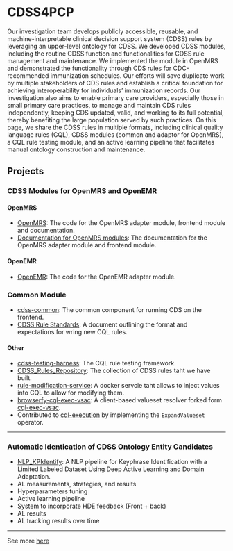 # CDSS4PCP

Our investigation team develops publicly accessible, reusable, and machine-interpretable clinical decision support system (CDSS) rules by leveraging an upper-level ontology for CDSS. We developed CDSS modules, including the routine CDSS function and functionalities for CDSS rule management and maintenance. We implemented the module in OpenMRS and demonstrated the functionality through CDS rules for CDC-recommended immunization schedules. Our efforts will save duplicate work by multiple stakeholders of CDS rules and establish a critical foundation for achieving interoperability for individuals’ immunization records. Our investigation also aims to enable primary care providers, especially those in small primary care practices, to manage and maintain CDS rules independently, keeping CDS updated, valid, and working to its full potential, thereby benefiting the large population served by such practices. On this page, we share the CDSS rules in multiple formats, including clinical quality language rules (CQL), CDSS modules (common and adaptor for OpenMRS), a CQL rule testing module, and an active learning pipeline that facilitates manual ontology construction and maintenance.




## Projects
### CDSS Modules for OpenMRS and OpenEMR
#### OpenMRS
- [OpenMRS](https://github.com/xjing16/EMR_EHR4CDSSPCP/tree/main/OpenMRS): The code for the OpenMRS adapter module, frontend module and documentation.
- [Documentation for OpenMRS modules](https://github.com/xjing16/EMR_EHR4CDSSPCP/tree/main/OpenMRS/docs/README.md): The documentation for the OpenMRS adapter module and frontend module.

#### OpenEMR
- [OpenEMR](https://github.com/xjing16/EMR_EHR4CDSSPCP/tree/main/OpenEMR): The code for the OpenEMR adapter module.

### Common Module
- [cdss-common](https://github.com/CDSS4PCP/cdss-common): The common component for running CDS on the frontend.
- [CDSS Rule Standards](https://github.com/CDSS4PCP/cdss-common/blob/d79e59d44dbc4c19b25d0281de044b743cdbf0c1/CQL%20Rule%20Standard%20Specification.md): A document outlining the format and expectations for wring new CQL rules.

#### Other
- [cdss-testing-harness](https://github.com/CDSS4PCP/cdss-testing-harness.git): The CQL rule testing framework.
- [CDSS_Rules_Repository](https://github.com/CDSS4PCP/CDSS_Rules_Repository): The collection of CDSS rules taht we have built.
- [rule-modification-service](https://github.com/CDSS4PCP/rule-modification-service): A docker servcie taht allows to inject values into CQL to allow for modifying them.
- [browserfy-cql-exec-vsac](https://github.com/CDSS4PCP/browserfy-cql-exec-vsac): A client-based valueset resolver forked form [cql-exec-vsac](https://github.com/cqframework/cql-exec-vsac).
- Contributed to [cql-execution](https://github.com/cqframework/cql-execution/pull/332) by implementing the `ExpandValueset` operator.

---
### Automatic Identication of CDSS Ontology Entity Candidates
- [NLP_KPIdentify](https://github.com/CDSS4PCP/NLP_KPIdentify): A NLP pipeline for Keyphrase Identification with a Limited Labeled Dataset Using Deep Active Learning and Domain Adaptation.
- AL measurements, strategies, and results
- Hyperparameters tuning 
- Active learning pipeline
- System to incorporate HDE feedback (Front + back)
- AL results
- AL tracking results over time

---
See more [here](https://cdss4pcp.com/#/)
